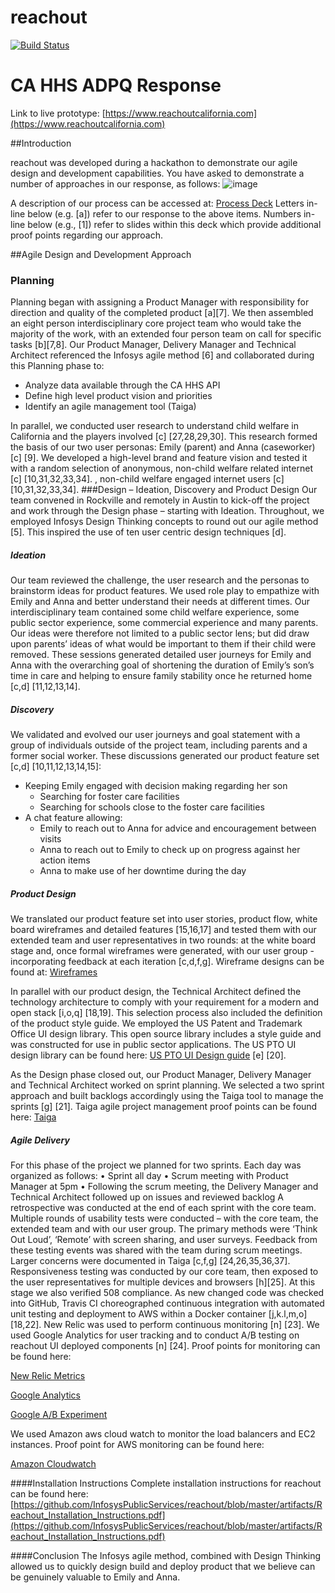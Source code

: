 # reachout

[![Build Status](https://travis-ci.org/InfosysPublicServices/reachout.svg?branch=master)](https://travis-ci.org/InfosysPublicServices/reachout)
<!--[![Code Climate](https://codeclimate.com/github/InfosysPublicServices/reachout/badges/gpa.svg)](https://codeclimate.com/github/InfosysPublicServices/reachout)-->

# CA HHS ADPQ Response
Link to live prototype: [https://www.reachoutcalifornia.com](https://www.reachoutcalifornia.com)

##Introduction 

reachout was developed during a hackathon to demonstrate our agile design and development capabilities. You have asked to demonstrate a number of approaches in our response, as follows:
![image](https://github.com/InfosysPublicServices/reachout/blob/master/artifacts/approaches.png)

A description of our process can be accessed at: [Process Deck](https://github.com/InfosysPublicServices/reachout/blob/master/artifacts/Process%20Deck.pdf)
Letters in-line below (e.g. [a]) refer to our response to the above items. Numbers in-line below (e.g., [1]) refer to slides within this deck which provide additional proof points regarding our approach.

##Agile Design and Development Approach

### Planning
Planning began with assigning a Product Manager with responsibility for direction and quality of the completed product [a][7]. We then assembled an eight person interdisciplinary core project team who would take the majority of the work, with an extended four person team on call for specific tasks [b][7,8]. Our Product Manager, Delivery Manager and Technical Architect referenced the Infosys agile method [6] and collaborated during this Planning phase to:
* Analyze data available through the CA HHS API* Define high level product vision and priorities* Identify an agile management tool (Taiga) 
In parallel, we conducted user research to understand child welfare in California and the players involved [c] [27,28,29,30]. This research formed the basis of our two user personas: Emily (parent) and Anna (caseworker) [c] [9]. We developed a high-level brand and feature vision and tested it with a random selection of anonymous, non-child welfare related internet [c] [10,31,32,33,34]., non-child welfare engaged internet users [c] [10,31,32,33,34].
###Design – Ideation, Discovery and Product Design
Our team convened in Rockville and remotely in Austin to kick-off the project and work through the Design phase – starting with Ideation. Throughout, we employed Infosys Design Thinking concepts to round out our agile method [5]. This inspired the use of ten user centric design techniques [d].
##### Ideation
Our team reviewed the challenge, the user research and the personas to brainstorm ideas for product features. We used role play to empathize with Emily and Anna and better understand their needs at different times. Our interdisciplinary team contained some child welfare experience, some public sector experience, some commercial experience and many parents. Our ideas were therefore not limited to a public sector lens; but did draw upon parents’ ideas of what would be important to them if their child were removed. These sessions generated detailed user journeys for Emily and Anna with the overarching goal of shortening the duration of Emily’s son’s time in care and helping to ensure family stability once he returned home [c,d] [11,12,13,14].
##### Discovery
We validated and evolved our user journeys and goal statement with a group of individuals outside of the project team, including parents and a former social worker. These discussions generated our product feature set [c,d] [10,11,12,13,14,15]:

* Keeping Emily engaged with decision making regarding her son	* Searching for foster care facilities	* Searching for schools close to the foster care facilities* A chat feature allowing:	* Emily to reach out to Anna for advice and encouragement between visits	* Anna to reach out to Emily to check up on progress against her action items	* Anna to make use of her downtime during the day

##### Product Design
We translated our product feature set into user stories, product flow, white board wireframes and detailed features [15,16,17] and tested them with our extended team and user representatives in two rounds: at the white board stage and, once formal wireframes were generated, with our user group - incorporating feedback at each iteration [c,d,f,g].Wireframe designs can be found at: [Wireframes](https://github.com/InfosysPublicServices/reachout/blob/master/artifacts/wireframes%201-2.pdf)

In parallel with our product design, the Technical Architect defined the technology architecture to comply with your requirement for a modern and open stack [i,o,q] [18,19]. This selection process also included the definition of the product style guide. We employed the US Patent and Trademark Office UI design library. This open source library includes a style guide and was constructed for use in public sector applications.The US PTO UI design library can be found here:  [US PTO UI Design guide](https://uspto.github.io/designpatterns/index.html) [e] [20].

As the Design phase closed out, our Product Manager, Delivery Manager and Technical Architect worked on sprint planning. We selected a two sprint approach and built backlogs accordingly using the Taiga tool to manage the sprints [g] [21].Taiga agile project management proof points can be found here: [Taiga](https://tree.taiga.io/project/smutalik-cmas/)

##### Agile Delivery
For this phase of the project we planned for two sprints. Each day was organized as follows:•	Sprint all day•	Scrum meeting with Product Manager at 5pm•	Following the scrum meeting, the Delivery Manager and Technical Architect followed up on issues and reviewed backlogA retrospective was conducted at the end of each sprint with the core team. Multiple rounds of usability tests were conducted – with the core team, the extended team and with our user group. The primary methods were ‘Think Out Loud’, ‘Remote’ with screen sharing, and user surveys. Feedback from these testing events was shared with the team during scrum meetings. Larger concerns were documented in Taiga [c,f,g] [24,26,35,36,37]. Responsiveness testing was conducted by our core team, then exposed to the user representatives for multiple devices and browsers [h][25]. At this stage we also verified 508 compliance.As new changed code was checked into GitHub, Travis CI choreographed continuous integration with automated unit testing and deployment to AWS within a Docker container [j,k.l,m,o] [18,22].New Relic was used to perform continuous monitoring [n] [23]. We used Google Analytics for user tracking and to conduct A/B testing on reachout UI deployed components [n] [24].Proof points for monitoring can be found here:

[New Relic Metrics](https://github.com/InfosysPublicServices/reachout/blob/master/artifacts/newRelic_Metrics.pdf)

[Google Analytics](https://github.com/InfosysPublicServices/reachout/blob/master/artifacts/googleAnalytics_WebAnalytics.pdf)

[Google A/B Experiment](https://github.com/InfosysPublicServices/reachout/blob/master/artifacts/Google%20Analytics%20A-B%20Testing.pdf)

We used Amazon aws cloud watch to monitor the load balancers and EC2 instances.Proof point for AWS monitoring can be found here:

[Amazon Cloudwatch](https://github.com/InfosysPublicServices/reachout/blob/master/artifacts/AWS-CloudWatch_Metrics.pdf)

####Installation Instructions
Complete installation instructions for reachout can be found here:  [https://github.com/InfosysPublicServices/reachout/blob/master/artifacts/Reachout_Installation_Instructions.pdf](https://github.com/InfosysPublicServices/reachout/blob/master/artifacts/Reachout_Installation_Instructions.pdf)

####Conclusion
The Infosys agile method, combined with Design Thinking allowed us to quickly design build and deploy product that we believe can be genuinely valuable to Emily and Anna.


